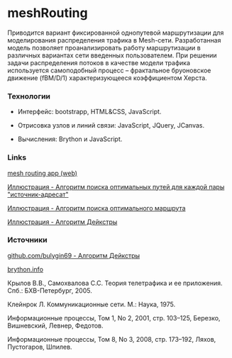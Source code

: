 # meshRouting

Приводится вариант фиксированной однопутевой маршрутизации для моделирования распределения трафика в Mesh-сети. Разработанная модель позволяет проанализировать работу маршрутизации в различных вариантах сети введенных пользователем. При решении задачи распределения потоков в качестве модели трафика используется самоподобный процесс – фрактальное бруоновское движение (fBM/D/1) характеризующееся коэффициентом Херста.

### Технологии

* Интерфейс: bootstrapp, HTML&CSS, JavaScript.

* Отрисовка узлов и линий связи: JavaScript, JQuery, JCanvas.

* Вычисления: Brython и JavaScript.

###  Links

[mesh routing app (web)](https://julikas.github.io/meshRouting/index.html)

[Иллюстрация - Алгоритм поиска оптимальных путей для каждой пары "источник-адресат"](https://github.com/julikas/meshRouting/blob/master/ccc.pdf)

[Иллюстрация - Алгоритм поиска оптимального маршрута](https://github.com/julikas/meshRouting/blob/master/bbb.pdf)

[Иллюстрация - Алгоритм Дейкстры](https://github.com/julikas/meshRouting/blob/master/deikstra.png)

### Источники

[github.com/bulygin69 - Алгоритм Дейкстры](https://github.com/bulygin69/dijkstra/blob/master/dijkstra2.py)

[brython.info](http://www.brython.info/)

Крылов В.В., Самохвалова С.С. Теория телетрафика и ее приложения. Спб.:  БХВ-Петербург,  2005.

Клейнрок Л. Коммуникационные сети. М.: Наука, 1975.

Информационные процессы, Том 1, No 2, 2001, стр. 103–125, Березко, Вишневский, Левнер, Федотов.

Информационные процессы, Том 8, No 3, 2008, стр. 173–192, Ляхов, Пустогаров, Шпилев.
